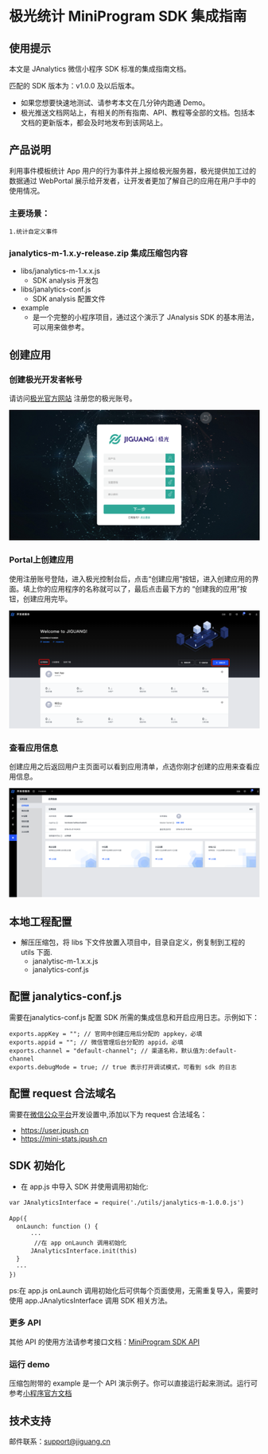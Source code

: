 # 极光统计 MiniProgram SDK 集成指南

## 使用提示

本文是 JAnalytics 微信小程序 SDK 标准的集成指南文档。

匹配的 SDK 版本为：v1.0.0 及以后版本。

+ 如果您想要快速地测试、请参考本文在几分钟内跑通 Demo。
+ 极光推送文档网站上，有相关的所有指南、API、教程等全部的文档。包括本文档的更新版本，都会及时地发布到该网站上。

## 产品说明

利用事件模板统计 App 用户的行为事件并上报给极光服务器，极光提供加工过的数据通过 WebPortal 展示给开发者，让开发者更加了解自己的应用在用户手中的使用情况。

### 主要场景：

	1.统计自定义事件

### janalytics-m-1.x.y-release.zip 集成压缩包内容

+ libs/janalytics-m-1.x.x.js
	+ SDK analysis 开发包
+ libs/janalytics-conf.js
	+ SDK analysis 配置文件
+ example
	+ 是一个完整的小程序项目，通过这个演示了 JAnalysis SDK 的基本用法，可以用来做参考。


## 创建应用

### 创建极光开发者帐号

请访问[极光官方网站](https://www.jiguang.cn/accounts/register) 注册您的极光账号。

![jpush_guide](./image/jpush_app_register.png)


### Portal上创建应用

使用注册账号登陆，进入极光控制台后，点击“创建应用”按钮，进入创建应用的界面。填上你的应用程序的名称就可以了，最后点击最下方的 “创建我的应用”按钮，创建应用完毕。

![jpush_guide](../image/jpush_app_create.png)


### 查看应用信息

创建应用之后返回用户主页面可以看到应用清单，点选你刚才创建的应用来查看应用信息。

![jpush_guide](../image/jpush_app_info.png)


## 本地工程配置

+ 解压压缩包，将 libs 下文件放置入项目中，目录自定义，例复制到工程的 utils 下面.
	+ janalytisc-m-1.x.x.js
	+ janalytics-conf.js

## 配置 janalytics-conf.js

需要在janalytics-conf.js 配置 SDK 所需的集成信息和开启应用日志。示例如下：

```
exports.appKey = ""; // 官网中创建应用后分配的 appkey，必填
exports.appid = ""; // 微信管理后台分配的 appid，必填
exports.channel = "default-channel"; // 渠道名称，默认值为:default-channel
exports.debugMode = true; // true 表示打开调试模式，可看到 sdk 的日志
```

## 配置 request 合法域名

需要在[微信公众平台](https://mp.weixin.qq.com/)开发设置中,添加以下为 request 合法域名：

 - https://user.jpush.cn
 - https://mini-stats.jpush.cn

## SDK 初始化

+ 在 app.js 中导入 SDK 并使用调用初始化:

```
var JAnalyticsInterface = require('./utils/janalytics-m-1.0.0.js') 

App({
  onLaunch: function () {
	  ···
	   //在 app onLaunch 调用初始化
	  JAnalyticsInterface.init(this)
  }	
  ···
})
```
ps:在 app.js onLaunch 调用初始化后可供每个页面使用，无需重复导入，需要时使用 app.JAnalyticsInterface 调用 SDK 相关方法。

### 更多 API

其他 API 的使用方法请参考接口文档：[MiniProgram SDK API](./miniprogram_wx_api)

### 运行 demo

压缩包附带的 example 是一个 API 演示例子。你可以直接运行起来测试。运行可参考[小程序官方文档](https://developers.weixin.qq.com/miniprogram/dev/)


## 技术支持

邮件联系：[support&#64;jiguang.cn](mailto:support&#64;jiguang.cn)
